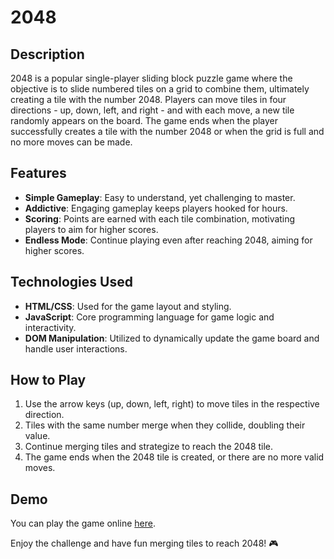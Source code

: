 # 2048

## Description

2048 is a popular single-player sliding block puzzle game where the objective is to slide numbered tiles on a grid to combine them, ultimately creating a tile with the number 2048. Players can move tiles in four directions - up, down, left, and right - and with each move, a new tile randomly appears on the board. The game ends when the player successfully creates a tile with the number 2048 or when the grid is full and no more moves can be made.

## Features

- **Simple Gameplay**: Easy to understand, yet challenging to master.
- **Addictive**: Engaging gameplay keeps players hooked for hours.
- **Scoring**: Points are earned with each tile combination, motivating players to aim for higher scores.
- **Endless Mode**: Continue playing even after reaching 2048, aiming for higher scores.

## Technologies Used

- **HTML/CSS**: Used for the game layout and styling.
- **JavaScript**: Core programming language for game logic and interactivity.
- **DOM Manipulation**: Utilized to dynamically update the game board and handle user interactions.

## How to Play

1. Use the arrow keys (up, down, left, right) to move tiles in the respective direction.
2. Tiles with the same number merge when they collide, doubling their value.
3. Continue merging tiles and strategize to reach the 2048 tile.
4. The game ends when the 2048 tile is created, or there are no more valid moves.

## Demo

You can play the game online [here](https://vshepel.github.io/2048).

Enjoy the challenge and have fun merging tiles to reach 2048! 🎮
